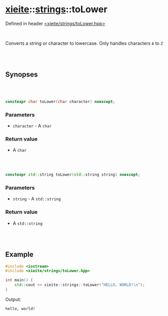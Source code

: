 # [xieite](../xieite.md)::[strings](../strings.md)::toLower
Defined in header [<xieite/strings/toLower.hpp>](../../include/xieite/strings/toLower.hpp)

<br/>

Converts a string or character to lowercase. Only handles characters `A` to `Z`

<br/><br/>

## Synopses

<br/><br/>

```cpp
constexpr char toLower(char character) noexcept;
```
### Parameters
- `character` - A `char`
### Return value
- A `char`

<br/><br/>

```cpp
constexpr std::string toLower(std::string string) noexcept;
```
### Parameters
- `string` - A `std::string`
### Return value
- A `std::string`

<br/><br/>

## Example
```cpp
#include <iostream>
#include <xieite/strings/toLower.hpp>

int main() {
	std::cout << xieite::strings::toLower("HELLO, WORLD!\n");
}
```
Output:
```
hello, world!
```
